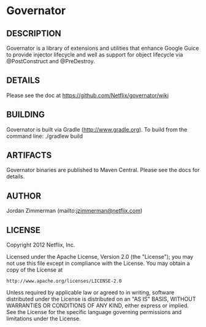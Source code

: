 Governator
=====
DESCRIPTION
-----------

Governator is a library of extensions and utilities that enhance Google Guice to 
provide injector lifecycle and well as support for object lifecycle via 
@PostConstruct and @PreDestroy.

DETAILS
-----------

Please see the doc at https://github.com/Netflix/governator/wiki

BUILDING
-----------

Governator is built via Gradle (http://www.gradle.org). To build from the command line:
    ./gradlew build

ARTIFACTS
-----------

Governator binaries are published to Maven Central. Please see the docs for details.

AUTHOR
-----------

Jordan Zimmerman (mailto:jzimmerman@netflix.com)

LICENSE
-----------

Copyright 2012 Netflix, Inc.

Licensed under the Apache License, Version 2.0 (the "License");
you may not use this file except in compliance with the License.
You may obtain a copy of the License at

    http://www.apache.org/licenses/LICENSE-2.0

Unless required by applicable law or agreed to in writing, software
distributed under the License is distributed on an "AS IS" BASIS,
WITHOUT WARRANTIES OR CONDITIONS OF ANY KIND, either express or implied.
See the License for the specific language governing permissions and
limitations under the License.
